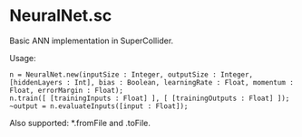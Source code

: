 # NeuralNet.sc
Basic ANN implementation in SuperCollider.

Usage: 
```
n = NeuralNet.new(inputSize : Integer, outputSize : Integer, [hiddenLayers : Int], bias : Boolean, learningRate : Float, momentum : Float, errorMargin : Float);
n.train([ [trainingInputs : Float] ], [ [trainingOutputs : Float] ]);
~output = n.evaluateInputs([input : Float]);
```

Also supported: \*.fromFile and .toFile.
